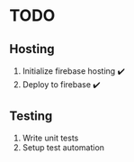 # TODO

## Hosting
1. Initialize firebase hosting :heavy_check_mark:
2. Deploy to firebase :heavy_check_mark:


## Testing
1. Write unit tests
2. Setup test automation
